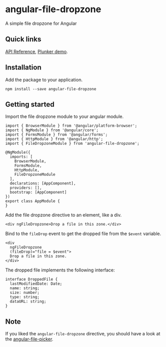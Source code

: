 # angular-file-dropzone
A simple file dropzone for Angular


## Quick links
[API Reference](https://github.com/fvilers/angular-file-dropzone/wiki/api-reference), [Plunker demo](https://embed.plnkr.co/Ru0Pl0rAWiyfHgfy9LtZ/).

## Installation
Add the package to your application.

```
npm install --save angular-file-dropzone
```

## Getting started

Import the file dropzone module to your angular module.

```
import { BrowserModule } from '@angular/platform-browser';
import { NgModule } from '@angular/core';
import { FormsModule } from '@angular/forms';
import { HttpModule } from '@angular/http';
import { FileDropzoneModule } from 'angular-file-dropzone';

@NgModule({
  imports: [
    BrowserModule,
    FormsModule,
    HttpModule,
    FileDropzoneModule
  ],
  declarations: [AppComponent],
  providers: [],
  bootstrap: [AppComponent]
})
export class AppModule {
}
```

Add the file dropzone directive to an element, like a div.

```
<div ngFileDropzone>Drop a file in this zone.</div>
```

Bind to the `fileDrop` event to get the dropped file from the `$event` variable.

```
<div
  ngFileDropzone
  (fileDrop)="file = $event">
  Drop a file in this zone.
</div>
```

The dropped file implements the following interface:

```
interface DroppedFile {
  lastModifiedDate: Date;
  name: string;
  size: number;
  type: string;
  dataURL: string;
}
```

## Note
If you liked the `angular-file-dropzone` directive, you should have a look at the [angular-file-picker](https://github.com/fvilers/angular-file-picker).
